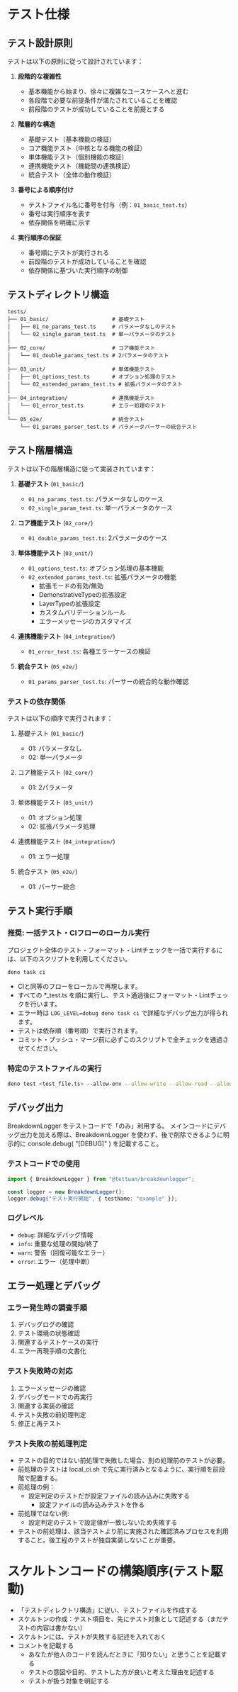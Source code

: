 # テスト仕様

## テスト設計原則

テストは以下の原則に従って設計されています：

1. **段階的な複雑性**
   - 基本機能から始まり、徐々に複雑なユースケースへと進む
   - 各段階で必要な前提条件が満たされていることを確認
   - 前段階のテストが成功していることを前提とする

2. **階層的な構造**
   - 基礎テスト（基本機能の検証）
   - コア機能テスト（中核となる機能の検証）
   - 単体機能テスト（個別機能の検証）
   - 連携機能テスト（機能間の連携検証）
   - 統合テスト（全体の動作検証）

3. **番号による順序付け**
   - テストファイル名に番号を付与（例：`01_basic_test.ts`）
   - 番号は実行順序を表す
   - 依存関係を明確に示す

4. **実行順序の保証**
   - 番号順にテストが実行される
   - 前段階のテストが成功していることを確認
   - 依存関係に基づいた実行順序の制御

## テストディレクトリ構造

```
tests/
├── 01_basic/                    # 基礎テスト
│   ├── 01_no_params_test.ts     # パラメータなしのテスト
│   └── 02_single_param_test.ts  # 単一パラメータのテスト
│
├── 02_core/                     # コア機能テスト
│   └── 01_double_params_test.ts # 2パラメータのテスト
│
├── 03_unit/                     # 単体機能テスト
│   ├── 01_options_test.ts       # オプション処理のテスト
│   └── 02_extended_params_test.ts # 拡張パラメータのテスト
│
├── 04_integration/              # 連携機能テスト
│   └── 01_error_test.ts         # エラー処理のテスト
│
└── 05_e2e/                      # 統合テスト
    └── 01_params_parser_test.ts # パラメータパーサーの統合テスト
```

## テスト階層構造

テストは以下の階層構造に従って実装されています：

1. **基礎テスト** (`01_basic/`)
   - `01_no_params_test.ts`: パラメータなしのケース
   - `02_single_param_test.ts`: 単一パラメータのケース

2. **コア機能テスト** (`02_core/`)
   - `01_double_params_test.ts`: 2パラメータのケース

3. **単体機能テスト** (`03_unit/`)
   - `01_options_test.ts`: オプション処理の基本機能
   - `02_extended_params_test.ts`: 拡張パラメータの機能
     - 拡張モードの有効/無効
     - DemonstrativeTypeの拡張設定
     - LayerTypeの拡張設定
     - カスタムバリデーションルール
     - エラーメッセージのカスタマイズ

4. **連携機能テスト** (`04_integration/`)
   - `01_error_test.ts`: 各種エラーケースの検証

5. **統合テスト** (`05_e2e/`)
   - `01_params_parser_test.ts`: パーサーの統合的な動作確認

### テストの依存関係

テストは以下の順序で実行されます：

1. 基礎テスト (`01_basic/`)
   - 01: パラメータなし
   - 02: 単一パラメータ

2. コア機能テスト (`02_core/`)
   - 01: 2パラメータ

3. 単体機能テスト (`03_unit/`)
   - 01: オプション処理
   - 02: 拡張パラメータ処理

4. 連携機能テスト (`04_integration/`)
   - 01: エラー処理

5. 統合テスト (`05_e2e/`)
   - 01: パーサー統合


## テスト実行手順

### 推奨: 一括テスト・CIフローのローカル実行

プロジェクト全体のテスト・フォーマット・Lintチェックを一括で実行するには、以下のスクリプトを利用してください。

```bash
deno task ci
```

- CIと同等のフローをローカルで再現します。
- すべての *_test.ts を順に実行し、テスト通過後にフォーマット・Lintチェックを行います。
- エラー時は `LOG_LEVEL=debug deno task ci` で詳細なデバッグ出力が得られます。
- テストは依存順（番号順）で実行されます。
- コミット・プッシュ・マージ前に必ずこのスクリプトで全チェックを通過させてください。

### 特定のテストファイルの実行

```bash
deno test <test_file.ts> --allow-env --allow-write --allow-read --allow-run
```

## デバッグ出力

BreakdownLogger をテストコードで「のみ」利用する。
メインコードにデバッグ出力を加える際は、BreakdownLogger を使わず、後で削除できるように明示的に console.debug( "[DEBUG]" ) を記載すること。

### テストコードでの使用

```typescript
import { BreakdownLogger } from "@tettuan/breakdownlogger";

const logger = new BreakdownLogger();
logger.debug("テスト実行開始", { testName: "example" });
```

### ログレベル

- `debug`: 詳細なデバッグ情報
- `info`: 重要な処理の開始/終了
- `warn`: 警告（回復可能なエラー）
- `error`: エラー（処理中断）

## エラー処理とデバッグ

### エラー発生時の調査手順

1. デバッグログの確認
2. テスト環境の状態確認
3. 関連するテストケースの実行
4. エラー再現手順の文書化

### テスト失敗時の対応

1. エラーメッセージの確認
2. デバッグモードでの再実行
3. 関連する実装の確認
4. テスト失敗の前処理判定
5. 修正と再テスト

### テスト失敗の前処理判定

- テストの目的ではない前処理で失敗した場合、別の処理前のテストが必要。
- 前処理のテストは local_ci.sh で先に実行済みとなるように、実行順を前段階で配置する。
- 前処理の例：
  - 設定判定のテストだが設定ファイルの読み込みに失敗する
    - 設定ファイルの読み込みテストを作る
- 前処理ではない例:
  - 設定判定のテストで設定値が一致しないため失敗する
- テストの前処理は、該当テストより前に実施された確認済みプロセスを利用すること。後工程のテストが独自実装しないことが重要。

# スケルトンコードの構築順序(テスト駆動)

- 「テストディレクトリ構造」に従い、テストファイルを作成する
- スケルトンの作成：テスト項目を、先にテスト対象として記述する（まだテストの内容は書かない）
- スケルトンには、テストが失敗する記述を入れておく
- コメントを記載する
  - あなたが他人のコードを読んだときに「知りたい」と思うことを記載する
  - テストの意図や目的、テストした方が良いと考えた理由を記述する
  - テストが扱う対象を明記する

